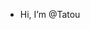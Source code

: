 - Hi, I’m @Tatou

<!---
2NepNep4u/2NepNep4u is a ✨ special ✨ repository because its `README.md` (this file) appears on your GitHub profile.
You can click the Preview link to take a look at your changes.
--->
